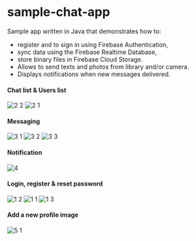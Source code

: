 # sample-chat-app
Sample app written in Java that demonstrates how to:
+ register and to sign in using Firebase Authentication, 
+ sync data using the Firebase Realtime Database, 
+ store binary files in Firebase Cloud Storage.
+ Allows to send texts and photos from library and/or camera. 
+ Displays notifications when new messages delivered.

#### Chat list & Users list
![2 2](https://user-images.githubusercontent.com/58771510/70914845-b6672500-2010-11ea-8358-0a84f3ea9bdc.PNG)  ![2 1](https://user-images.githubusercontent.com/58771510/70914843-b6672500-2010-11ea-8bd8-37e4a3258216.PNG) 

#### Messaging

![3 1](https://user-images.githubusercontent.com/58771510/70914847-b6672500-2010-11ea-9168-4a5c341bf22d.PNG)  ![3 2](https://user-images.githubusercontent.com/58771510/70914849-b6ffbb80-2010-11ea-908b-e19a3a437233.PNG)  ![3 3](https://user-images.githubusercontent.com/58771510/70914850-b6ffbb80-2010-11ea-98b2-9a2b2e51bd00.PNG)

#### Notification
![4](https://user-images.githubusercontent.com/58771510/70914851-b6ffbb80-2010-11ea-9999-0d8e9e0e0d2b.PNG)

#### Login, register & reset password
![1 2](https://user-images.githubusercontent.com/58771510/70914841-b5ce8e80-2010-11ea-9bc6-505e02d441d7.PNG) ![1 1](https://user-images.githubusercontent.com/58771510/70914840-b5ce8e80-2010-11ea-8116-294f4dbad0f7.PNG)  ![1 3](https://user-images.githubusercontent.com/58771510/70914842-b5ce8e80-2010-11ea-956d-a758518ade5f.PNG)

#### Add a new profile image
![5 1](https://user-images.githubusercontent.com/58771510/70914852-b6ffbb80-2010-11ea-9ea9-f069cfe345ba.PNG)





